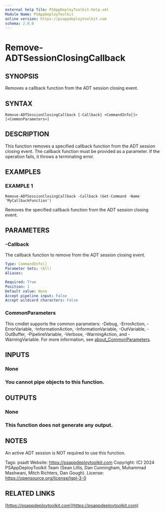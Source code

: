 ```yaml
---
external help file: PSAppDeployToolkit-help.xml
Module Name: PSAppDeployToolkit
online version: https://psappdeploytoolkit.com
schema: 2.0.0
---
```


# Remove-ADTSessionClosingCallback

## SYNOPSIS
Removes a callback function from the ADT session closing event.

## SYNTAX

```
Remove-ADTSessionClosingCallback [-Callback] <CommandInfo[]> [<CommonParameters>]
```

## DESCRIPTION
This function removes a specified callback function from the ADT session closing event.
The callback function must be provided as a parameter.
If the operation fails, it throws a terminating error.

## EXAMPLES

### EXAMPLE 1
```
Remove-ADTSessionClosingCallback -Callback (Get-Command -Name 'MyCallbackFunction')
```

Removes the specified callback function from the ADT session closing event.

## PARAMETERS

### -Callback
The callback function to remove from the ADT session closing event.

```yaml
Type: CommandInfo[]
Parameter Sets: (All)
Aliases:

Required: True
Position: 1
Default value: None
Accept pipeline input: False
Accept wildcard characters: False
```

### CommonParameters
This cmdlet supports the common parameters: -Debug, -ErrorAction, -ErrorVariable, -InformationAction, -InformationVariable, -OutVariable, -OutBuffer, -PipelineVariable, -Verbose, -WarningAction, and -WarningVariable. For more information, see [about_CommonParameters](http://go.microsoft.com/fwlink/?LinkID=113216).

## INPUTS

### None
### You cannot pipe objects to this function.
## OUTPUTS

### None
### This function does not generate any output.
## NOTES
An active ADT session is NOT required to use this function.

Tags: psadt
Website: https://psappdeploytoolkit.com
Copyright: (C) 2024 PSAppDeployToolkit Team (Sean Lillis, Dan Cunningham, Muhammad Mashwani, Mitch Richters, Dan Gough).
License: https://opensource.org/license/lgpl-3-0

## RELATED LINKS

[https://psappdeploytoolkit.com](https://psappdeploytoolkit.com)

